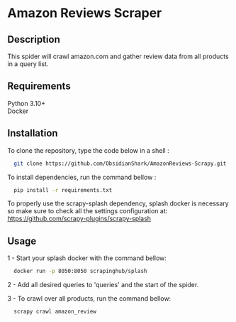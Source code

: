 # Amazon Reviews Scraper



## Description

This spider will crawl amazon.com and gather review data from all products in a query list.

## Requirements

Python 3.10+\
Docker


## Installation

To clone the repository, type the code below in a shell :

```bash
  git clone https://github.com/ObsidianShark/AmazonReviews-Scrapy.git  
```

To install dependencies, run the command bellow :

```bash
  pip install -r requirements.txt  
```

To properly use the scrapy-splash dependency, splash docker is necessary so make sure to check all the settings configuration at: https://github.com/scrapy-plugins/scrapy-splash



## Usage

1 - Start your splash docker with the command bellow:

```bash
  docker run -p 8050:8050 scrapinghub/splash
```

2 - Add all desired queries to 'queries' and the start of the spider.

3 - To crawl over all products, run the command bellow:

```bash
  scrapy crawl amazon_review
```




